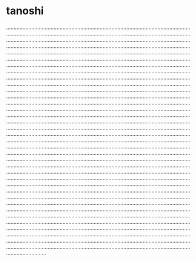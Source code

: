 # tanoshi

...........................................................................................................................................................................................................................................................................................................................................................................................................................................................................................................................................................................................................................................................................................................................................................................................................................................................................................................................................................................................................................................................................................................................................................................................................................................................................................................................................................................................................................................................................................................................................................................................................................................................................................................................................................................................................................................................................................................................................................................................................................................................................................................................................................................................................................................................................................................................................................................................................................................................................................................................................................................................................................................................................................................................................................................................................................................................................................................................................................................................................................................................................................................................................................................................................................................................................................................................................................................................................................................................................................................................................................................................................................................................................................................................................................................................................................................................................................................................................................................................................................................................................................................................................................................................................................................................................................................................................................................................................................................................................................................................................................................................................................................................................